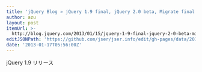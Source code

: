 ```yaml
---
title: 'jQuery Blog » jQuery 1.9 final, jQuery 2.0 beta, Migrate final released'
author: azu
layout: post
itemUrl: >-
  http://blog.jquery.com/2013/01/15/jquery-1-9-final-jquery-2-0-beta-migrate-final-released/
editJSONPath: 'https://github.com/jser/jser.info/edit/gh-pages/data/2013/01/index.json'
date: '2013-01-17T05:56:00Z'
---
```

jQuery 1.9 リリース
